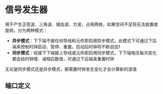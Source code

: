<script setup lang="ts">
import ElectricConnection from "../../../components/ElectricElement/ElectricConnection";
import ElectricConnectorType from "../../../components/ElectricElement/ElectricConnectorType";
import ElectricConnectorDirection from "../../../components/ElectricElement/ElectricConnectorDirection";
import ElectricConnectionDisplayMode from "../../../components/ElectricElement/ElectricConnectionDisplayMode";
import IOPort from "../../../components/ElectricElement/IOPort";
import SignalGeneratorElement from "../../../components/ElectricElement/SignalGeneratorElement.vue";

let connections = [
    new ElectricConnection(ElectricConnectorDirection.UpTop, ElectricConnectorType.Output, ElectricConnectionDisplayMode.Hide, [
        new IOPort(1, 32, "波值", "输出波的当前数值（仅整数部分）")
    ]),
    new ElectricConnection(ElectricConnectorDirection.UpRight, ElectricConnectorType.Input, ElectricConnectionDisplayMode.StartAndEnd, [
        new IOPort(1, 4, "波类型", "这四位二进制为 0000 时按正弦波计算，为 0001 时按三角波计算，为 0010 时按锯齿波计算，为 0011 时按方波计算，为其他时按正弦波计算"),
        new IOPort(5, 6, "波间隔行为", "两个波周期之间的间隔期间，这两位二进制为 00 或 11 时输出 0，为 01 时保持波周期结束时的输出，为 10 时按`波垂直偏移`的值输出"),
        new IOPort(7, 7, "随机波振幅", "为 1 时将在每次时钟重置、溢出时设置一个随机的波振幅，该随机值不会超过设置的波振幅"),
        new IOPort(8, 8, "波垂直偏移的符号", "为 1 时给`波垂直偏移`加上负号，否则保持默认的正号"),
        new IOPort(9, 16, "空白", "无作用"),
        new IOPort(17, 32, "波间隔", "设置两个波周期之间加入多少个时钟的间隔，间隔期间的电压可通过波间隔行为调整；调整后时钟将重置"),
    ]),
    new ElectricConnection(ElectricConnectorDirection.UpLeft, ElectricConnectorType.Input, ElectricConnectionDisplayMode.Hide, [
        new IOPort(1, 32, "波垂直偏移", "调整波值输出，默认增加，如果`波垂直偏移的符号`为 1 则减少")
    ]),
    new ElectricConnection(ElectricConnectorDirection.UpIn, ElectricConnectorType.Output, ElectricConnectionDisplayMode.Hide, [
        new IOPort(1, 32, "当前时钟", "输出当前的时钟位置（时钟的范围为 0 \~ 波周期+波间隔）")
    ]),
    new ElectricConnection(ElectricConnectorDirection.DownRight, ElectricConnectorType.Input, ElectricConnectionDisplayMode.StartAndEnd, [
        new IOPort(1, 16, "波周期", "设置波的周期；调整后时钟将重置"),
        new IOPort(17, 32, "波水平偏移", "计算波值前调整时钟，最高位为 0 时代表加上，1 代表减去，之后 15 位为要加上/减去的数值（相当于调整相位）")
    ]),
    new ElectricConnection(ElectricConnectorDirection.DownLeft, ElectricConnectorType.Input, ElectricConnectionDisplayMode.Hide, [
        new IOPort(1, 16, "波振幅", "设置波的振幅")
    ]),
    new ElectricConnection(ElectricConnectorDirection.DownBottom, ElectricConnectorType.Input, ElectricConnectionDisplayMode.Hide, [
        new IOPort(1, 32, "调整时钟", "接上此端激活同步模式，否则为异步模式；<br/>最高位为 0 时代表加上，1 代表减去，之后 31 位为要加上或减去的数值")
    ]),
    new ElectricConnection(ElectricConnectorDirection.DownIn, ElectricConnectorType.Input, ElectricConnectionDisplayMode.Hide, [
        new IOPort(1, 32, "<div style=\"text-wrap: nowrap;\">异步模式<br/>控制时钟</div>", "为 0 时重置并暂停时钟，小于等于 7 时暂停时钟，大于 7 时启动并保持运行"),
        new IOPort(1, 32, "<div style=\"text-wrap: nowrap;\">同步模式<br/>重置时钟</div>", "从 0 上升时重置时钟")
    ])
];
</script>

# 信号发生器

用于产生正弦波、三角波、锯齿波、方波，占用两格，如果空间不足将无法放置或旋转。分为两种模式：

* **异步模式**：下下端不接任何导线和元件即启用异步模式，此模式下可通过下后端来控制时钟启动、暂停、重置，启动后时钟将不断自加1
* **同步模式**：给接下下端接上导线或元件即启用同步模式，下下端电压每次变化都会给时钟增、减相应数值，可通过下后端来重置时钟

无论是同步模式还是异步模式，都需要时钟发生变化才会计算新的波值

## 端口定义

<SignalGeneratorElement imgAltPrefix="信号发生器" :connections="connections" imgSrc="/images/expand/others/GVSignalGeneratorBlock.webp"/>